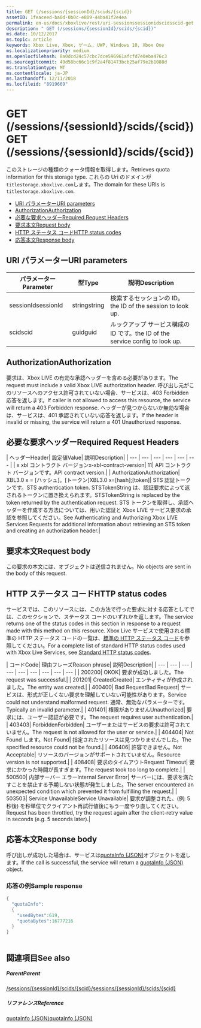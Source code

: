 ```yaml
---
title: GET (/sessions/{sessionId}/scids/{scid})
assetID: 1feaceed-ba0d-0b0c-e809-44ba41f2e4ea
permalink: en-us/docs/xboxlive/rest/uri-sessionssessionidscidsscid-get.html
description: " GET (/sessions/{sessionId}/scids/{scid})"
ms.date: 10/12/2017
ms.topic: article
keywords: Xbox Live, Xbox, ゲーム, UWP, Windows 10, Xbox One
ms.localizationpriority: medium
ms.openlocfilehash: 8a0dcd24c57cbc7dce596961afcfd7e0eba476c3
ms.sourcegitcommit: 49d58bc66c1c9f2a4f81473bcb25af79e2b1088d
ms.translationtype: MT
ms.contentlocale: ja-JP
ms.lasthandoff: 12/11/2018
ms.locfileid: "8919669"
---
```

# <a name="get-sessionssessionidscidsscid"></a><span data-ttu-id="fc6f1-104">GET (/sessions/{sessionId}/scids/{scid})</span><span class="sxs-lookup"><span data-stu-id="fc6f1-104">GET (/sessions/{sessionId}/scids/{scid})</span></span>
<span data-ttu-id="fc6f1-105">このストレージの種類のクォータ情報を取得します。</span><span class="sxs-lookup"><span data-stu-id="fc6f1-105">Retrieves quota information for this storage type.</span></span> <span data-ttu-id="fc6f1-106">これらの Uri のドメインが`titlestorage.xboxlive.com`します。</span><span class="sxs-lookup"><span data-stu-id="fc6f1-106">The domain for these URIs is `titlestorage.xboxlive.com`.</span></span>
 
  * [<span data-ttu-id="fc6f1-107">URI パラメーター</span><span class="sxs-lookup"><span data-stu-id="fc6f1-107">URI parameters</span></span>](#ID4EX)
  * [<span data-ttu-id="fc6f1-108">Authorization</span><span class="sxs-lookup"><span data-stu-id="fc6f1-108">Authorization</span></span>](#ID4ECB)
  * [<span data-ttu-id="fc6f1-109">必要な要求ヘッダー</span><span class="sxs-lookup"><span data-stu-id="fc6f1-109">Required Request Headers</span></span>](#ID4ENB)
  * [<span data-ttu-id="fc6f1-110">要求本文</span><span class="sxs-lookup"><span data-stu-id="fc6f1-110">Request body</span></span>](#ID4EWC)
  * [<span data-ttu-id="fc6f1-111">HTTP ステータス コード</span><span class="sxs-lookup"><span data-stu-id="fc6f1-111">HTTP status codes</span></span>](#ID4EBD)
  * [<span data-ttu-id="fc6f1-112">応答本文</span><span class="sxs-lookup"><span data-stu-id="fc6f1-112">Response body</span></span>](#ID4E2H)
 
<a id="ID4EX"></a>

 
## <a name="uri-parameters"></a><span data-ttu-id="fc6f1-113">URI パラメーター</span><span class="sxs-lookup"><span data-stu-id="fc6f1-113">URI parameters</span></span>
 
| <span data-ttu-id="fc6f1-114">パラメーター</span><span class="sxs-lookup"><span data-stu-id="fc6f1-114">Parameter</span></span>| <span data-ttu-id="fc6f1-115">型</span><span class="sxs-lookup"><span data-stu-id="fc6f1-115">Type</span></span>| <span data-ttu-id="fc6f1-116">説明</span><span class="sxs-lookup"><span data-stu-id="fc6f1-116">Description</span></span>| 
| --- | --- | --- | 
| <span data-ttu-id="fc6f1-117">sessionId</span><span class="sxs-lookup"><span data-stu-id="fc6f1-117">sessionId</span></span>| <span data-ttu-id="fc6f1-118">string</span><span class="sxs-lookup"><span data-stu-id="fc6f1-118">string</span></span>| <span data-ttu-id="fc6f1-119">検索するセッションの ID。</span><span class="sxs-lookup"><span data-stu-id="fc6f1-119">the ID of the session to look up.</span></span>| 
| <span data-ttu-id="fc6f1-120">scid</span><span class="sxs-lookup"><span data-stu-id="fc6f1-120">scid</span></span>| <span data-ttu-id="fc6f1-121">guid</span><span class="sxs-lookup"><span data-stu-id="fc6f1-121">guid</span></span>| <span data-ttu-id="fc6f1-122">ルックアップ サービス構成の ID です。</span><span class="sxs-lookup"><span data-stu-id="fc6f1-122">the ID of the service config to look up.</span></span>| 
  
<a id="ID4ECB"></a>

 
## <a name="authorization"></a><span data-ttu-id="fc6f1-123">Authorization</span><span class="sxs-lookup"><span data-stu-id="fc6f1-123">Authorization</span></span>
 
<span data-ttu-id="fc6f1-124">要求は、Xbox LIVE の有効な承認ヘッダーを含める必要があります。</span><span class="sxs-lookup"><span data-stu-id="fc6f1-124">The request must include a valid Xbox LIVE authorization header.</span></span> <span data-ttu-id="fc6f1-125">呼び出し元がこのリソースへのアクセス許可されていない場合、サービスは、403 Forbidden 応答を返します。</span><span class="sxs-lookup"><span data-stu-id="fc6f1-125">If caller is not allowed to access this resource, the service will return a 403 Forbidden response.</span></span> <span data-ttu-id="fc6f1-126">ヘッダーが見つからないか無効な場合は、サービスは、401 承認されていない応答を返します。</span><span class="sxs-lookup"><span data-stu-id="fc6f1-126">If the header is invalid or missing, the service will return a 401 Unauthorized response.</span></span> 
  
<a id="ID4ENB"></a>

 
## <a name="required-request-headers"></a><span data-ttu-id="fc6f1-127">必要な要求ヘッダー</span><span class="sxs-lookup"><span data-stu-id="fc6f1-127">Required Request Headers</span></span>
 
| <span data-ttu-id="fc6f1-128">ヘッダー</span><span class="sxs-lookup"><span data-stu-id="fc6f1-128">Header</span></span>| <span data-ttu-id="fc6f1-129">設定値</span><span class="sxs-lookup"><span data-stu-id="fc6f1-129">Value</span></span>| <span data-ttu-id="fc6f1-130">説明</span><span class="sxs-lookup"><span data-stu-id="fc6f1-130">Description</span></span>| 
| --- | --- | --- | --- | --- | --- | 
| <span data-ttu-id="fc6f1-131">x xbl コントラクト バージョン</span><span class="sxs-lookup"><span data-stu-id="fc6f1-131">x-xbl-contract-version</span></span>| <span data-ttu-id="fc6f1-132">1</span><span class="sxs-lookup"><span data-stu-id="fc6f1-132">1</span></span>| <span data-ttu-id="fc6f1-133">API コントラクト バージョンです。</span><span class="sxs-lookup"><span data-stu-id="fc6f1-133">API contract version.</span></span>| 
| <span data-ttu-id="fc6f1-134">Authorization</span><span class="sxs-lookup"><span data-stu-id="fc6f1-134">Authorization</span></span>| <span data-ttu-id="fc6f1-135">XBL3.0 x = [ハッシュ]。[トークン]</span><span class="sxs-lookup"><span data-stu-id="fc6f1-135">XBL3.0 x=[hash];[token]</span></span>| <span data-ttu-id="fc6f1-136">STS 認証トークンです。</span><span class="sxs-lookup"><span data-stu-id="fc6f1-136">STS authentication token.</span></span> <span data-ttu-id="fc6f1-137">STSTokenString は、認証要求によって返されるトークンに置き換えられます。</span><span class="sxs-lookup"><span data-stu-id="fc6f1-137">STSTokenString is replaced by the token returned by the authentication request.</span></span> <span data-ttu-id="fc6f1-138">STS トークンを取得し、承認ヘッダーを作成する方法については、用いた認証と Xbox LIVE サービス要求の承認を参照してください。</span><span class="sxs-lookup"><span data-stu-id="fc6f1-138">See Authenticating and Authorizing Xbox LIVE Services Requests for additional information about retrieving an STS token and creating an authorization header.</span></span>| 
  
<a id="ID4EWC"></a>

 
## <a name="request-body"></a><span data-ttu-id="fc6f1-139">要求本文</span><span class="sxs-lookup"><span data-stu-id="fc6f1-139">Request body</span></span>
 
<span data-ttu-id="fc6f1-140">この要求の本文には、オブジェクトは送信されません。</span><span class="sxs-lookup"><span data-stu-id="fc6f1-140">No objects are sent in the body of this request.</span></span>
  
<a id="ID4EBD"></a>

 
## <a name="http-status-codes"></a><span data-ttu-id="fc6f1-141">HTTP ステータス コード</span><span class="sxs-lookup"><span data-stu-id="fc6f1-141">HTTP status codes</span></span>
 
<span data-ttu-id="fc6f1-142">サービスでは、このリソースには、この方法で行った要求に対する応答としてでは、このセクションで、ステータス コードのいずれかを返します。</span><span class="sxs-lookup"><span data-stu-id="fc6f1-142">The service returns one of the status codes in this section in response to a request made with this method on this resource.</span></span> <span data-ttu-id="fc6f1-143">Xbox Live サービスで使用される標準の HTTP ステータス コードの一覧は、[標準の HTTP ステータス コード](../../additional/httpstatuscodes.md)を参照してください。</span><span class="sxs-lookup"><span data-stu-id="fc6f1-143">For a complete list of standard HTTP status codes used with Xbox Live Services, see [Standard HTTP status codes](../../additional/httpstatuscodes.md).</span></span>
 
| <span data-ttu-id="fc6f1-144">コード</span><span class="sxs-lookup"><span data-stu-id="fc6f1-144">Code</span></span>| <span data-ttu-id="fc6f1-145">理由フレーズ</span><span class="sxs-lookup"><span data-stu-id="fc6f1-145">Reason phrase</span></span>| <span data-ttu-id="fc6f1-146">説明</span><span class="sxs-lookup"><span data-stu-id="fc6f1-146">Description</span></span>| 
| --- | --- | --- | --- | --- | --- | --- | --- | --- | 
| <span data-ttu-id="fc6f1-147">200</span><span class="sxs-lookup"><span data-stu-id="fc6f1-147">200</span></span>| <span data-ttu-id="fc6f1-148">OK</span><span class="sxs-lookup"><span data-stu-id="fc6f1-148">OK</span></span>| <span data-ttu-id="fc6f1-149">要求が成功しました。</span><span class="sxs-lookup"><span data-stu-id="fc6f1-149">The request was successful.</span></span>| 
| <span data-ttu-id="fc6f1-150">201</span><span class="sxs-lookup"><span data-stu-id="fc6f1-150">201</span></span>| <span data-ttu-id="fc6f1-151">Created</span><span class="sxs-lookup"><span data-stu-id="fc6f1-151">Created</span></span>| <span data-ttu-id="fc6f1-152">エンティティが作成されました。</span><span class="sxs-lookup"><span data-stu-id="fc6f1-152">The entity was created.</span></span>| 
| <span data-ttu-id="fc6f1-153">400</span><span class="sxs-lookup"><span data-stu-id="fc6f1-153">400</span></span>| <span data-ttu-id="fc6f1-154">Bad Request</span><span class="sxs-lookup"><span data-stu-id="fc6f1-154">Bad Request</span></span>| <span data-ttu-id="fc6f1-155">サービスは、形式が正しくない要求を理解していない可能性があります。</span><span class="sxs-lookup"><span data-stu-id="fc6f1-155">Service could not understand malformed request.</span></span> <span data-ttu-id="fc6f1-156">通常、無効なパラメーターです。</span><span class="sxs-lookup"><span data-stu-id="fc6f1-156">Typically an invalid parameter.</span></span>| 
| <span data-ttu-id="fc6f1-157">401</span><span class="sxs-lookup"><span data-stu-id="fc6f1-157">401</span></span>| <span data-ttu-id="fc6f1-158">権限がありません</span><span class="sxs-lookup"><span data-stu-id="fc6f1-158">Unauthorized</span></span>| <span data-ttu-id="fc6f1-159">要求には、ユーザー認証が必要です。</span><span class="sxs-lookup"><span data-stu-id="fc6f1-159">The request requires user authentication.</span></span>| 
| <span data-ttu-id="fc6f1-160">403</span><span class="sxs-lookup"><span data-stu-id="fc6f1-160">403</span></span>| <span data-ttu-id="fc6f1-161">Forbidden</span><span class="sxs-lookup"><span data-stu-id="fc6f1-161">Forbidden</span></span>| <span data-ttu-id="fc6f1-162">ユーザーまたはサービスの要求は許可されていません。</span><span class="sxs-lookup"><span data-stu-id="fc6f1-162">The request is not allowed for the user or service.</span></span>| 
| <span data-ttu-id="fc6f1-163">404</span><span class="sxs-lookup"><span data-stu-id="fc6f1-163">404</span></span>| <span data-ttu-id="fc6f1-164">Not Found します。</span><span class="sxs-lookup"><span data-stu-id="fc6f1-164">Not Found</span></span>| <span data-ttu-id="fc6f1-165">指定されたリソースは見つかりませんでした。</span><span class="sxs-lookup"><span data-stu-id="fc6f1-165">The specified resource could not be found.</span></span>| 
| <span data-ttu-id="fc6f1-166">406</span><span class="sxs-lookup"><span data-stu-id="fc6f1-166">406</span></span>| <span data-ttu-id="fc6f1-167">許容できません。</span><span class="sxs-lookup"><span data-stu-id="fc6f1-167">Not Acceptable</span></span>| <span data-ttu-id="fc6f1-168">リソースのバージョンがサポートされていません。</span><span class="sxs-lookup"><span data-stu-id="fc6f1-168">Resource version is not supported.</span></span>| 
| <span data-ttu-id="fc6f1-169">408</span><span class="sxs-lookup"><span data-stu-id="fc6f1-169">408</span></span>| <span data-ttu-id="fc6f1-170">要求のタイムアウト</span><span class="sxs-lookup"><span data-stu-id="fc6f1-170">Request Timeout</span></span>| <span data-ttu-id="fc6f1-171">要求にかかった時間が長すぎます。</span><span class="sxs-lookup"><span data-stu-id="fc6f1-171">The request took too long to complete.</span></span>| 
| <span data-ttu-id="fc6f1-172">500</span><span class="sxs-lookup"><span data-stu-id="fc6f1-172">500</span></span>| <span data-ttu-id="fc6f1-173">内部サーバー エラー</span><span class="sxs-lookup"><span data-stu-id="fc6f1-173">Internal Server Error</span></span>| <span data-ttu-id="fc6f1-174">サーバーには、要求を満たすことを禁止する予期しない状態が発生しました。</span><span class="sxs-lookup"><span data-stu-id="fc6f1-174">The server encountered an unexpected condition which prevented it from fulfilling the request.</span></span>| 
| <span data-ttu-id="fc6f1-175">503</span><span class="sxs-lookup"><span data-stu-id="fc6f1-175">503</span></span>| <span data-ttu-id="fc6f1-176">Service Unavailable</span><span class="sxs-lookup"><span data-stu-id="fc6f1-176">Service Unavailable</span></span>| <span data-ttu-id="fc6f1-177">要求が調整された、(例: 5 秒後) を秒単位でクライアント再試行値後にもう一度やり直してください。</span><span class="sxs-lookup"><span data-stu-id="fc6f1-177">Request has been throttled, try the request again after the client-retry value in seconds (e.g. 5 seconds later).</span></span>| 
  
<a id="ID4E2H"></a>

 
## <a name="response-body"></a><span data-ttu-id="fc6f1-178">応答本文</span><span class="sxs-lookup"><span data-stu-id="fc6f1-178">Response body</span></span>
 
<span data-ttu-id="fc6f1-179">呼び出しが成功した場合は、サービスは[quotaInfo (JSON)](../../json/json-quota.md)オブジェクトを返します。</span><span class="sxs-lookup"><span data-stu-id="fc6f1-179">If the call is successful, the service will return a [quotaInfo (JSON)](../../json/json-quota.md) object.</span></span> 
 
<a id="ID4EKAAC"></a>

 
### <a name="sample-response"></a><span data-ttu-id="fc6f1-180">応答の例</span><span class="sxs-lookup"><span data-stu-id="fc6f1-180">Sample response</span></span>
 

```cpp
{
  "quotaInfo":
  {
    "usedBytes":619,
    "quotaBytes":16777216
  }
}
         
```

   
<a id="ID4EWAAC"></a>

 
## <a name="see-also"></a><span data-ttu-id="fc6f1-181">関連項目</span><span class="sxs-lookup"><span data-stu-id="fc6f1-181">See also</span></span>
 
<a id="ID4EYAAC"></a>

 
##### <a name="parent"></a><span data-ttu-id="fc6f1-182">Parent</span><span class="sxs-lookup"><span data-stu-id="fc6f1-182">Parent</span></span> 

[<span data-ttu-id="fc6f1-183">/sessions/{sessionId}/scids/{scid}</span><span class="sxs-lookup"><span data-stu-id="fc6f1-183">/sessions/{sessionId}/scids/{scid}</span></span>](uri-sessionssessionidscidsscid.md)

  
<a id="ID4ECBAC"></a>

 
##### <a name="reference"></a><span data-ttu-id="fc6f1-184">リファレンス</span><span class="sxs-lookup"><span data-stu-id="fc6f1-184">Reference</span></span> 

[<span data-ttu-id="fc6f1-185">quotaInfo (JSON)</span><span class="sxs-lookup"><span data-stu-id="fc6f1-185">quotaInfo (JSON)</span></span>](../../json/json-quota.md)

   